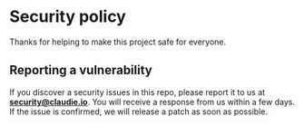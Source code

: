 # Security policy

Thanks for helping to make this project safe for everyone.

## Reporting a vulnerability
If you discover a security issues in this repo, please report it to us at
**[security@claudie.io](mailto:security@claudie.io)**. You will receive a
response from us within a few days. If the issue is confirmed, we will release
a patch as soon as possible.
